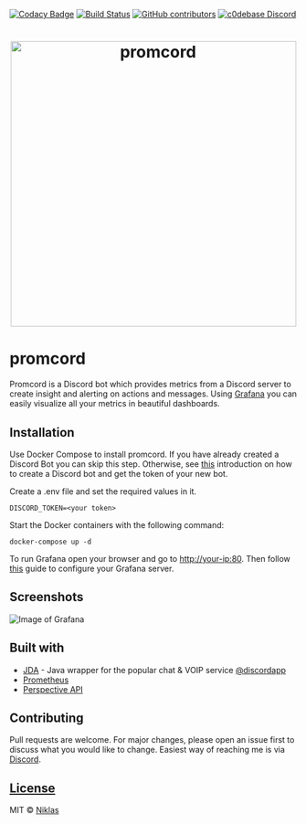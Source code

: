 [![Codacy Badge](https://api.codacy.com/project/badge/Grade/9b76ad18252a4b9c80b40f4115e98a76)](https://www.codacy.com/app/biosphere.dev/promcord?utm_source=github.com&amp;utm_medium=referral&amp;utm_content=Biospheere/promcord&amp;utm_campaign=Badge_Grade)
[![Build Status](https://travis-ci.com/Biospheere/promcord.svg?branch=master)](https://travis-ci.com/Biospheere/promcord)
[![GitHub contributors](https://img.shields.io/github/contributors/biospheere/promcord.svg)](https://github.com/Biospheere/promcord/graphs/contributors/)
[![c0debase Discord](https://discordapp.com/api/guilds/361448651748540426/embed.png)](discord.gg/cDV38ht)

<h1 align="center">
  <img src="https://i.imgur.com/qaEw7mF.png" alt="promcord" width="500">
  <br>
</h1>

# promcord

Promcord is a Discord bot which provides metrics from a Discord server to create insight and alerting on actions and messages. Using [Grafana](https://grafana.com/) you can easily visualize all your metrics in beautiful dashboards.

## Installation

Use Docker Compose to install promcord. 
If you have already created a Discord Bot you can skip this step. 
Otherwise, see [this](https://github.com/reactiflux/discord-irc/wiki/Creating-a-discord-bot-&-getting-a-token) introduction on how to create a Discord bot and get the token of your new bot.

Create a .env file and set the required values in it.

```
DISCORD_TOKEN=<your token>
```

Start the Docker containers with the following command: 

```
docker-compose up -d
```

To run Grafana open your browser and go to [http://your-ip:80](http://localhost:80). Then follow [this](https://grafana.com/docs/guides/getting_started/) guide to configure your Grafana server. 



## Screenshots

![Image of Grafana](https://i.imgur.com/2EArDun.png)

## Built with 

- [JDA](https://github.com/DV8FromTheWorld/JDA) - Java wrapper for the popular chat & VOIP service  [@discordapp](https://github.com/discordapp)
- [Prometheus](https://prometheus.io/) 
- [Perspective API](https://www.perspectiveapi.com/) 

## Contributing
Pull requests are welcome. For major changes, please open an issue first to discuss what you would like to change.
Easiest way of reaching me is via [Discord](https://c0debase.de/).

## [License](https://github.com/Biospheere/promcord/blob/master/LICENSE)
MIT © [Niklas](https://github.com/Biospheere/)
